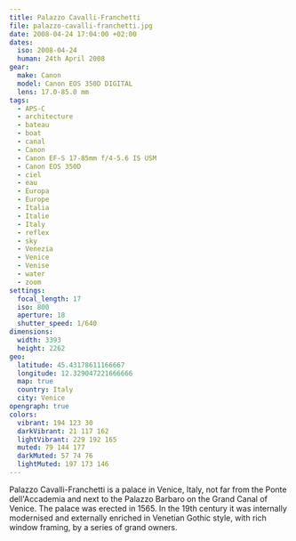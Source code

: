```yaml
---
title: Palazzo Cavalli-Franchetti
file: palazzo-cavalli-franchetti.jpg
date: 2008-04-24 17:04:00 +02:00
dates:
  iso: 2008-04-24
  human: 24th April 2008
gear:
  make: Canon
  model: Canon EOS 350D DIGITAL
  lens: 17.0-85.0 mm
tags:
  - APS-C
  - architecture
  - bateau
  - boat
  - canal
  - Canon
  - Canon EF-S 17-85mm f/4-5.6 IS USM
  - Canon EOS 350D
  - ciel
  - eau
  - Europa
  - Europe
  - Italia
  - Italie
  - Italy
  - reflex
  - sky
  - Venezia
  - Venice
  - Venise
  - water
  - zoom
settings:
  focal_length: 17
  iso: 800
  aperture: 18
  shutter_speed: 1/640
dimensions:
  width: 3393
  height: 2262
geo:
  latitude: 45.43178611166667
  longitude: 12.329047221666666
  map: true
  country: Italy
  city: Venice
opengraph: true
colors:
  vibrant: 194 123 30
  darkVibrant: 21 117 162
  lightVibrant: 229 192 165
  muted: 79 144 177
  darkMuted: 57 74 76
  lightMuted: 197 173 146
---
```


Palazzo Cavalli-Franchetti is a palace in Venice, Italy, not far from the Ponte dell'Accademia and next to the Palazzo Barbaro on the Grand Canal of Venice. The palace was erected in 1565. In the 19th century it was internally modernised and externally enriched in Venetian Gothic style, with rich window framing, by a series of grand owners.
